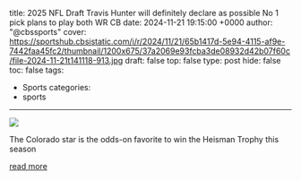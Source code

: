 title: 2025 NFL Draft Travis Hunter will definitely declare as possible No 1 pick plans to play both WR CB
date: 2024-11-21 19:15:00 +0000
author: "@cbssports"
cover: https://sportshub.cbsistatic.com/i/r/2024/11/21/65b1417d-5e94-4115-af9e-7442faa45fc2/thumbnail/1200x675/37a2069e93fcba3de08932d42b07f60c/file-2024-11-21t141118-913.jpg
draft: false
top: false
type: post
hide: false
toc: false
tags:
  - Sports
categories:
  - sports
---

![](https://sportshub.cbsistatic.com/i/r/2024/11/21/65b1417d-5e94-4115-af9e-7442faa45fc2/thumbnail/1200x675/37a2069e93fcba3de08932d42b07f60c/file-2024-11-21t141118-913.jpg)

The Colorado star is the odds-on favorite to win the Heisman Trophy this season

[read more](https://www.cbssports.com/college-football/news/2025-nfl-draft-travis-hunter-will-definitely-declare-as-possible-no-1-pick-plans-to-play-both-wr-cb/)
